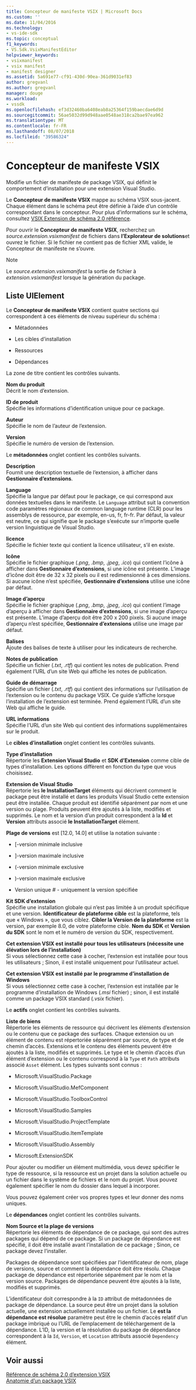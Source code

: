 ```yaml
---
title: Concepteur de manifeste VSIX | Microsoft Docs
ms.custom: ''
ms.date: 11/04/2016
ms.technology:
- vs-ide-sdk
ms.topic: conceptual
f1_keywords:
- VS.Sdk.VsixManifestEditor
helpviewer_keywords:
- vsixmanifest
- vsix manifest
- manifest designer
ms.assetid: 5a691e77-cf91-430d-90ea-361d9031ef83
author: gregvanl
ms.author: gregvanl
manager: douge
ms.workload:
- vssdk
ms.openlocfilehash: ef3d32460ba6408eab8a25364f159baecdae6d9d
ms.sourcegitcommit: 56ae5032d99d948aae0548ae318ca2bae97ea962
ms.translationtype: MT
ms.contentlocale: fr-FR
ms.lasthandoff: 08/07/2018
ms.locfileid: "39586324"
---
```

# <a name="vsix-manifest-designer"></a>Concepteur de manifeste VSIX
Modifie un fichier de manifeste de package VSIX, qui définit le comportement d’installation pour une extension Visual Studio.  
  
 Le **Concepteur de manifeste VSIX** mappe au schéma VSIX sous-jacent. Chaque élément dans le schéma peut être définie à l’aide d’un contrôle correspondant dans le concepteur. Pour plus d’informations sur le schéma, consultez [VSIX Extension de schéma 2.0 référence](../extensibility/vsix-extension-schema-2-0-reference.md).  
  
 Pour ouvrir le **Concepteur de manifeste VSIX**, recherchez un *source.extension.vsixmanifest* de fichiers dans **l’Explorateur de solutions**et ouvrez le fichier. Si le fichier ne contient pas de fichier XML valide, le Concepteur de manifeste ne s’ouvre.  
  
> [!NOTE]
>  Le *source.extension.vsixmanifest* la sortie de fichier à *extension.vsixmanifest* lorsque la génération du package.  
  
## <a name="uielement-list"></a>Liste UIElement  
 Le **Concepteur de manifeste VSIX** contient quatre sections qui correspondent à ces éléments de niveau supérieur du schéma :  
  
-   Métadonnées  
  
-   Les cibles d’installation  
  
-   Ressources  
  
-   Dépendances  
  
 La zone de titre contient les contrôles suivants.  
  
 **Nom du produit**  
 Décrit le nom d’extension.  
  
 **ID de produit**  
 Spécifie les informations d’identification unique pour ce package.  
  
 **Auteur**  
 Spécifie le nom de l’auteur de l’extension.  
  
 **Version**  
 Spécifie le numéro de version de l’extension.  
  
 Le **métadonnées** onglet contient les contrôles suivants.  
  
 **Description**  
 Fournit une description textuelle de l’extension, à afficher dans **Gestionnaire d’extensions**.  
  
 **Language**  
 Spécifie la langue par défaut pour le package, ce qui correspond aux données textuelles dans le manifeste. Le `Language` attribut suit la convention code paramètres régionaux de common language runtime (CLR) pour les assemblys de ressource, par exemple, en-us, fr, fr-fr. Par défaut, la valeur est neutre, ce qui signifie que le package s’exécute sur n’importe quelle version linguistique de Visual Studio.  
  
 **licence**  
 Spécifie le fichier texte qui contient la licence utilisateur, s’il en existe.  
  
 **Icône**  
 Spécifie le fichier graphique (*.png*, *.bmp*, *.jpeg*, *.ico*) qui contient l’icône à afficher dans  **Gestionnaire d’extensions**, si une icône est présente. L’image d’icône doit être de 32 x 32 pixels ou il est redimensionné à ces dimensions. Si aucune icône n’est spécifiée, **Gestionnaire d’extensions** utilise une icône par défaut.  
  
 **Image d’aperçu**  
 Spécifie le fichier graphique (*.png*, *.bmp*, *.jpeg*, *.ico*) qui contient l’image d’aperçu à afficher dans **Gestionnaire d’extensions**, si une image d’aperçu est présente. L’image d’aperçu doit être 200 x 200 pixels. Si aucune image d’aperçu n’est spécifiée, **Gestionnaire d’extensions** utilise une image par défaut.  
  
 **Balises**  
 Ajoute des balises de texte à utiliser pour les indicateurs de recherche.  
  
 **Notes de publication**  
 Spécifie un fichier (*.txt*, *.rtf*) qui contient les notes de publication. Prend également l’URL d’un site Web qui affiche les notes de publication.  
  
 **Guide de démarrage**  
 Spécifie un fichier (*.txt*, *.rtf*) qui contient des informations sur l’utilisation de l’extension ou le contenu du package VSIX. Ce guide s’affiche lorsque l’installation de l’extension est terminée. Prend également l’URL d’un site Web qui affiche le guide.  
  
 **URL informations**  
 Spécifie l’URL d’un site Web qui contient des informations supplémentaires sur le produit.  
  
 Le **cibles d’installation** onglet contient les contrôles suivants.  
  
 **Type d’installation**  
 Répertorie les **Extension Visual Studio** et **SDK d’Extension** comme cible de types d’installation. Les options diffèrent en fonction du type que vous choisissez.  
  
 **Extension de Visual Studio**  
 Répertorie les **le InstallationTarget** éléments qui décrivent comment le package peut être installé et dans les produits Visual Studio cette extension peut être installée. Chaque produit est identifié séparément par nom et une version ou plage. Produits peuvent être ajoutés à la liste, modifiés et supprimés. Le nom et la version d’un produit correspondent à la **Id** et **Version** attributs associé **le InstallationTarget** élément.  
  
 **Plage de versions** est [12.0, 14.0] et utilise la notation suivante :  
  
-   [-version minimale inclusive  
  
-   ]-version maximale inclusive  
  
-   (-version minimale exclusive  
  
-   )-version maximale exclusive  
  
-   Version unique # - uniquement la version spécifiée  
  
 **Kit SDK d’extension**  
 Spécifie une installation globale qui n’est pas limitée à un produit spécifique et une version. **Identificateur de plateforme cible** est la plateforme, tels que « Windows », que vous ciblez. **Cibler la Version de la plateforme** est la version, par exemple 8.0, de votre plateforme cible. **Nom du SDK** et **Version du SDK** sont le nom et le numéro de version du SDK, respectivement.  
  
 **Cet extension VSIX est installé pour tous les utilisateurs (nécessite une élévation lors de l’installation)**  
 Si vous sélectionnez cette case à cocher, l’extension est installée pour tous les utilisateurs ; Sinon, il est installé uniquement pour l’utilisateur actuel.  
  
 **Cet extension VSIX est installé par le programme d’installation de Windows**  
 Si vous sélectionnez cette case à cocher, l’extension est installée par le programme d’installation de Windows (*.msi* fichier) ; sinon, il est installé comme un package VSIX standard (*.vsix* fichier).  
  
 Le **actifs** onglet contient les contrôles suivants.  
  
 **Liste de biens**  
 Répertorie les éléments de ressource qui décrivent les éléments d’extension ou le contenu que ce package des surfaces. Chaque extension ou un élément de contenu est répertoriée séparément par source, de type et de chemin d’accès. Extensions et le contenu des éléments peuvent être ajoutés à la liste, modifiés et supprimés. Le type et le chemin d’accès d’un élément d’extension ou le contenu correspond à la `Type` et `Path` attributs associé `Asset` élément. Les types suivants sont connus :  
  
-   Microsoft.VisualStudio.Package  
  
-   Microsoft.VisualStudio.MefComponent  
  
-   Microsoft.VisualStudio.ToolboxControl  
  
-   Microsoft.VisualStudio.Samples  
  
-   Microsoft.VisualStudio.ProjectTemplate  
  
-   Microsoft.VisualStudio.ItemTemplate  
  
-   Microsoft.VisualStudio.Assembly  
  
-   Microsoft.ExtensionSDK  
  
 Pour ajouter ou modifier un élément multimédia, vous devez spécifier le type de ressource, si la ressource est un projet dans la solution actuelle ou un fichier dans le système de fichiers et le nom du projet. Vous pouvez également spécifier le nom du dossier dans lequel à incorporer.  
  
 Vous pouvez également créer vos propres types et leur donner des noms uniques.  
  
 Le **dépendances** onglet contient les contrôles suivants.  
  
 **Nom Source et la plage de versions**  
 Répertorie les éléments de dépendance de ce package, qui sont des autres packages qui dépend de ce package. Si un package de dépendance est spécifié, il doit être installé avant l’installation de ce package ; Sinon, ce package devez l’installer.  
  
 Packages de dépendance sont spécifiées par l’identificateur de nom, plage de versions, source et comment la dépendance doit être résolu. Chaque package de dépendance est répertoriée séparément par le nom et la version source. Packages de dépendance peuvent être ajoutés à la liste, modifiés et supprimés.  
  
 L’identificateur doit correspondre à la `ID` attribut de métadonnées de package de dépendance. La source peut être un projet dans la solution actuelle, une extension actuellement installée ou un fichier. Le **est la dépendance est résolue** paramètre peut être le chemin d’accès relatif d’un package imbriqué ou l’URL de l’emplacement de téléchargement de la dépendance. L’ID, la version et la résolution du package de dépendance correspondent à la `Id`, `Version`, et `Location` attributs associé `Dependency` élément.  
  
## <a name="see-also"></a>Voir aussi  
 [Référence de schéma 2.0 d’extension VSIX](../extensibility/vsix-extension-schema-2-0-reference.md)   
 [Anatomie d’un package VSIX](../extensibility/anatomy-of-a-vsix-package.md)